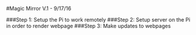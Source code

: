 #Magic Mirror V.1 - 9/17/16

###Step 1: Setup the Pi to work remotely
###Step 2: Setup server on the Pi in order to render webpage
###Step 3: Make updates to webpages
